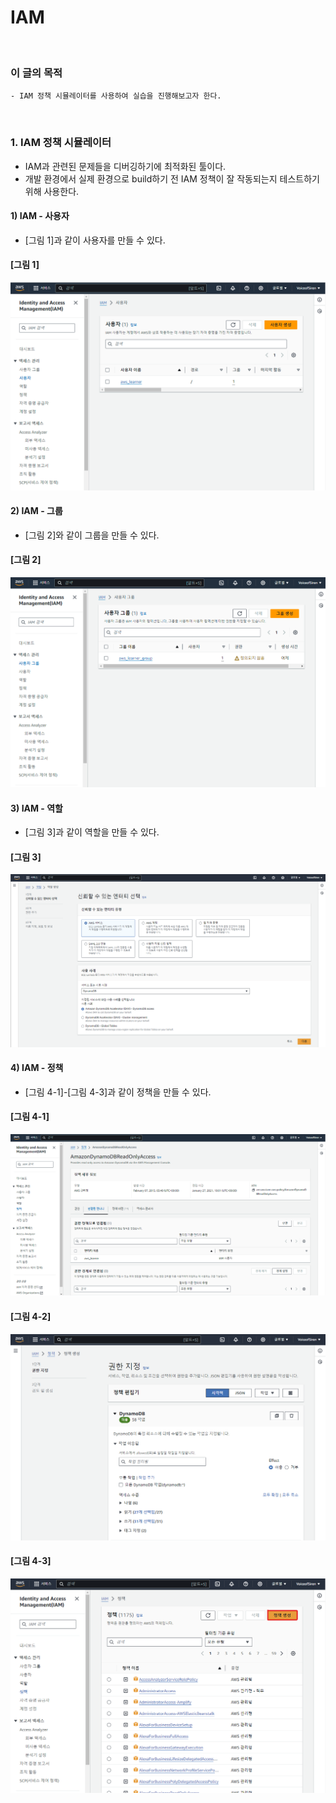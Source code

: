 # IAM
<br/>

### 이 글의 목적
    - IAM 정책 시뮬레이터를 사용하여 실습을 진행해보고자 한다.
<br/>

### 1. IAM 정책 시뮬레이터
- IAM과 관련된 문제들을 디버깅하기에 최적화된 툴이다.
- 개발 환경에서 실제 환경으로 build하기 전 IAM 정책이 잘 작동되는지 테스트하기 위해 사용한다.
#### 1) IAM - 사용자
- [그림 1]과 같이 사용자를 만들 수 있다.
#### [그림 1]
![IMAGE](images/users.png)

#### 2) IAM - 그룹
- [그림 2]와 같이 그룹을 만들 수 있다.
#### [그림 2]
![IMAGE](images/groups.png)

#### 3) IAM - 역할
- [그림 3]과 같이 역할을 만들 수 있다.
#### [그림 3]
![IMAGE](images/entity.png)

#### 4) IAM - 정책
- [그림 4-1]-[그림 4-3]과 같이 정책을 만들 수 있다.
#### [그림 4-1]
![IMAGE](images/entities-connected-to-policies.png)
#### [그림 4-2]
![IMAGE](images/authorization.png)
#### [그림 4-3]
![IMAGE](images/policies.png)


